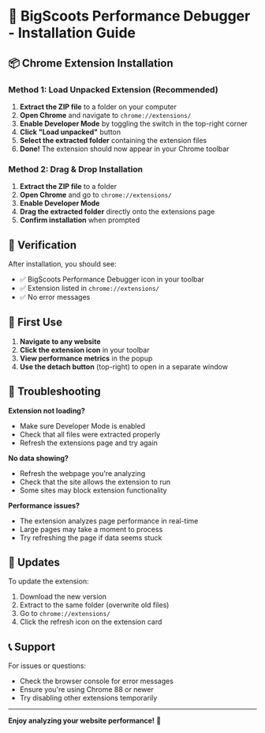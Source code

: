 # 🚀 BigScoots Performance Debugger - Installation Guide

## 📦 Chrome Extension Installation

### Method 1: Load Unpacked Extension (Recommended)

1. **Extract the ZIP file** to a folder on your computer
2. **Open Chrome** and navigate to `chrome://extensions/`
3. **Enable Developer Mode** by toggling the switch in the top-right corner
4. **Click "Load unpacked"** button
5. **Select the extracted folder** containing the extension files
6. **Done!** The extension should now appear in your Chrome toolbar

### Method 2: Drag & Drop Installation

1. **Extract the ZIP file** to a folder
2. **Open Chrome** and go to `chrome://extensions/`
3. **Enable Developer Mode**
4. **Drag the extracted folder** directly onto the extensions page
5. **Confirm installation** when prompted

## 🔧 Verification

After installation, you should see:
- ✅ BigScoots Performance Debugger icon in your toolbar
- ✅ Extension listed in `chrome://extensions/`
- ✅ No error messages

## 🎯 First Use

1. **Navigate to any website**
2. **Click the extension icon** in your toolbar
3. **View performance metrics** in the popup
4. **Use the detach button** (top-right) to open in a separate window

## 🐛 Troubleshooting

**Extension not loading?**
- Make sure Developer Mode is enabled
- Check that all files were extracted properly
- Refresh the extensions page and try again

**No data showing?**
- Refresh the webpage you're analyzing
- Check that the site allows the extension to run
- Some sites may block extension functionality

**Performance issues?**
- The extension analyzes page performance in real-time
- Large pages may take a moment to process
- Try refreshing the page if data seems stuck

## 🔄 Updates

To update the extension:
1. Download the new version
2. Extract to the same folder (overwrite old files)
3. Go to `chrome://extensions/`
4. Click the refresh icon on the extension card

## 📞 Support

For issues or questions:
- Check the browser console for error messages
- Ensure you're using Chrome 88 or newer
- Try disabling other extensions temporarily

---

**Enjoy analyzing your website performance!** 🚀